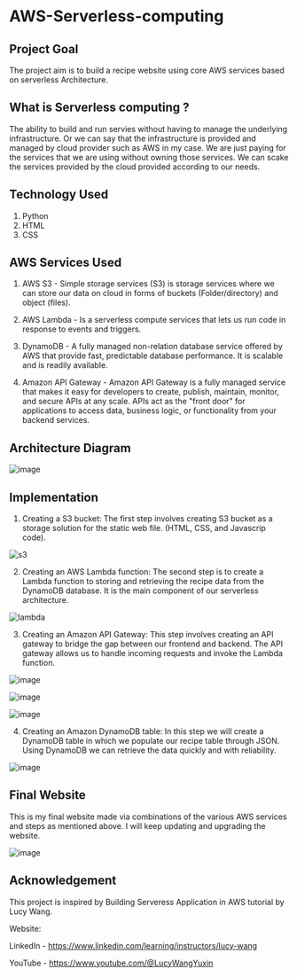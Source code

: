 # AWS-Serverless-computing

## Project Goal

The project aim is to build a recipe website using core AWS services based on serverless Architecture.


## What is Serverless computing ?

The ability to build and run servies without having to manage the underlying infrastructure. Or we can say that the infrastructure is provided and managed by cloud provider such as AWS in my case. We are just paying for the services that we are using without owning those services. We can scake the services provided by the cloud provided according to our needs.


## Technology Used

1. Python
2. HTML
3. CSS

## AWS Services Used


1. AWS S3 - Simple storage services (S3) is storage services where we can store our data on cloud in forms of buckets (Folder/directory) and object (files).

2. AWS Lambda - Is a serverless compute services that lets us run code in response to events and triggers.

3. DynamoDB - A fully managed non-relation database service offered by AWS that provide fast, predictable database performance. It is scalable and is readily available.

4. Amazon API Gateway - Amazon API Gateway is a fully managed service that makes it easy for developers to create, publish, maintain, monitor, and secure APIs at any scale. APIs act as the "front door" for applications to access data, business logic, or functionality from your backend services.


## Architecture Diagram

![image](https://github.com/ankurcyb/AWS-Serverless-computing/assets/141453942/fb6a2cc9-c427-4208-ab6c-f5f74f3107e8)


## Implementation

1. Creating a S3 bucket:
The first step involves creating S3 bucket as a storage solution for the static web file. (HTML, CSS, and Javascrip code).

![s3](https://github.com/ankurcyb/AWS-Serverless-computing/assets/141453942/c396335c-96c7-46d0-af20-4696add5eeda)


2. Creating an AWS Lambda function:
The second step is to create a Lambda function to storing and retrieving the recipe data from the DynamoDB database. It is the main component of our serverless architecture.

![lambda](https://github.com/ankurcyb/AWS-Serverless-computing/assets/141453942/6d060a24-867c-483c-8035-dda166dc4234)



3. Creating an Amazon API Gateway:
This step involves creating an API gateway to bridge the gap between our frontend and backend. The API gateway allows us to handle incoming requests and invoke the Lambda function.

![image](https://github.com/ankurcyb/AWS-Serverless-computing/assets/141453942/66f63609-268f-4122-9022-bf522955064a)

![image](https://github.com/ankurcyb/AWS-Serverless-computing/assets/141453942/b936e798-c321-4497-993d-5e58aacaf61c)

![image](https://github.com/ankurcyb/AWS-Serverless-computing/assets/141453942/0807e53b-b6cc-49fa-b6f8-1f484a837148)

4. Creating an Amazon DynamoDB table:
In this step we will create a DynamoDB table in which we populate our recipe table through JSON. Using DynamoDB we can retrieve the data quickly and with reliability.

![image](https://github.com/ankurcyb/AWS-Serverless-computing/assets/141453942/480343a2-de7c-438a-b4c0-8f46cf228925)


## Final Website 

This is my final website made via combinations of the various AWS services and steps as mentioned above.
I will keep updating and upgrading the website.

![image](https://github.com/ankurcyb/AWS-Serverless-computing/assets/141453942/03674ab0-aa31-48f0-8d5b-34134a941ea3)


## Acknowledgement 

This project is inspired by Building Serveress Application in AWS tutorial by Lucy Wang.

Website:

LinkedIn - https://www.linkedin.com/learning/instructors/lucy-wang

YouTube - https://www.youtube.com/@LucyWangYuxin


